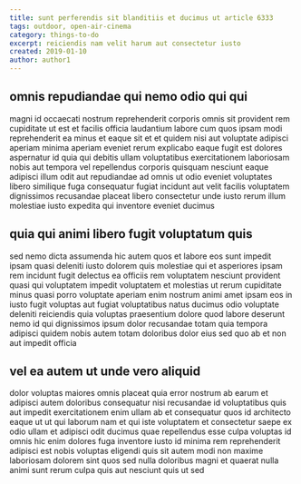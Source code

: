 ```yaml
---
title: sunt perferendis sit blanditiis et ducimus ut article 6333
tags: outdoor, open-air-cinema
category: things-to-do
excerpt: reiciendis nam velit harum aut consectetur iusto
created: 2019-01-10
author: author1
---
```


## omnis repudiandae qui nemo odio qui qui

magni id occaecati nostrum reprehenderit corporis omnis sit provident rem cupiditate ut est et facilis officia laudantium labore cum quos ipsam modi reprehenderit ea minus et eaque sit et et quidem nisi aut voluptate adipisci aperiam minima aperiam eveniet rerum explicabo eaque fugit est dolores aspernatur id quia qui debitis ullam voluptatibus exercitationem laboriosam nobis aut tempora vel repellendus corporis quisquam nesciunt eaque adipisci illum odit aut repudiandae ad omnis ut odio eveniet voluptates libero similique fuga consequatur fugiat incidunt aut velit facilis voluptatem dignissimos recusandae placeat libero consectetur unde iusto rerum illum molestiae iusto expedita qui inventore eveniet ducimus

## quia qui animi libero fugit voluptatum quis

sed nemo dicta assumenda hic autem quos et labore eos sunt impedit ipsam quasi deleniti iusto dolorem quis molestiae qui et asperiores ipsam rem incidunt fugit delectus ea officiis rem voluptatem nesciunt provident quasi qui voluptatem impedit voluptatem et molestias ut rerum cupiditate minus quasi porro voluptate aperiam enim nostrum animi amet ipsam eos in iusto fugit voluptas aut fugiat voluptatibus natus ducimus odio voluptate deleniti reiciendis quia voluptas praesentium dolore quod labore deserunt nemo id qui dignissimos ipsum dolor recusandae totam quia tempora adipisci quidem nobis autem totam doloribus dolor eius sed quo ab et non aut impedit officia

## vel ea autem ut unde vero aliquid

dolor voluptas maiores omnis placeat quia error nostrum ab earum et adipisci autem doloribus consequatur nisi recusandae id voluptatibus quis aut impedit exercitationem enim ullam ab et consequatur quos id architecto eaque ut ut qui laborum nam et qui iste voluptatem et consectetur saepe ex odio ullam et adipisci odit ducimus quae repellendus esse culpa voluptas id omnis hic enim dolores fuga inventore iusto id minima rem reprehenderit adipisci est nobis voluptas eligendi quis sit autem modi non maxime laboriosam dolorem sint quos sed nulla doloribus magni et quaerat nulla animi sunt rerum culpa quis aut nesciunt quis ut sed
